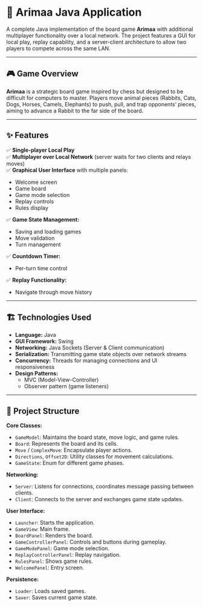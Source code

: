 # 🐫 Arimaa Java Application

A complete Java implementation of the board game **Arimaa** with additional multiplayer functionality over a local network. The project features a GUI for local play, replay capability, and a server-client architecture to allow two players to compete across the same LAN.

---

## 🎮 Game Overview

**Arimaa** is a strategic board game inspired by chess but designed to be difficult for computers to master. Players move animal pieces (Rabbits, Cats, Dogs, Horses, Camels, Elephants) to push, pull, and trap opponents’ pieces, aiming to advance a Rabbit to the far side of the board.

---

## ✨ Features

✅ **Single-player Local Play**  
✅ **Multiplayer over Local Network** (server waits for two clients and relays moves)  
✅ **Graphical User Interface** with multiple panels:
- Welcome screen
- Game board
- Game mode selection
- Replay controls
- Rules display

✅ **Game State Management:**
- Saving and loading games
- Move validation
- Turn management

✅ **Countdown Timer:**
- Per-turn time control

✅ **Replay Functionality:**
- Navigate through move history

---

## 🏗️ Technologies Used

- **Language:** Java
- **GUI Framework:** Swing
- **Networking:** Java Sockets (Server & Client communication)
- **Serialization:** Transmitting game state objects over network streams
- **Concurrency:** Threads for managing connections and UI responsiveness
- **Design Patterns:**
  - MVC (Model-View-Controller)
  - Observer pattern (game listeners)

---

## 📂 Project Structure

**Core Classes:**

- `GameModel`: Maintains the board state, move logic, and game rules.
- `Board`: Represents the board and its cells.
- `Move` / `ComplexMove`: Encapsulate player actions.
- `Directions`, `Offset2D`: Utility classes for movement calculations.
- `GameState`: Enum for different game phases.

**Networking:**

- `Server`: Listens for connections, coordinates message passing between clients.
- `Client`: Connects to the server and exchanges game state updates.

**User Interface:**

- `Launcher`: Starts the application.
- `GameView`: Main frame.
- `BoardPanel`: Renders the board.
- `GameControllerPanel`: Controls and buttons during gameplay.
- `GameModePanel`: Game mode selection.
- `ReplayControllerPanel`: Replay navigation.
- `RulesPanel`: Shows game rules.
- `WelcomePanel`: Entry screen.

**Persistence:**

- `Loader`: Loads saved games.
- `Saver`: Saves current game state.
